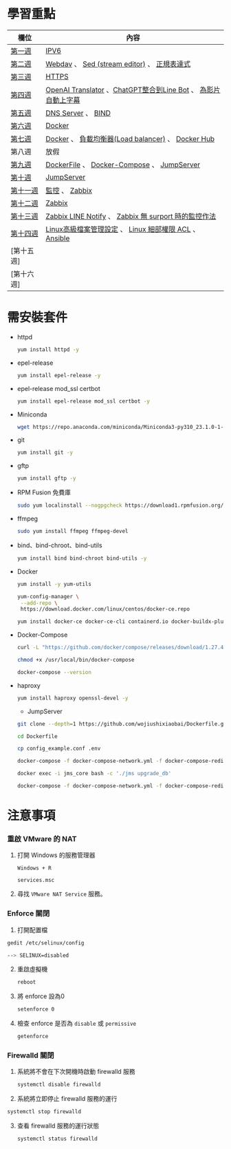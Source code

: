 # 學習重點

| 欄位       | 內容                                                         |
| ---------- | ------------------------------------------------------------ |
| [第一週](https://github.com/Roy-Roo/Note/blob/main/111-2Linux%E7%B3%BB%E7%B5%B1%E8%87%AA%E5%8B%95%E5%8C%96%E9%81%8B%E7%B6%AD/note/week1.md#week-1)     | [IPV6](https://github.com/Roy-Roo/Note/blob/main/111-2Linux%E7%B3%BB%E7%B5%B1%E8%87%AA%E5%8B%95%E5%8C%96%E9%81%8B%E7%B6%AD/note/week1.md#ipv6)                                                       |
| [第二週](https://github.com/Roy-Roo/Note/blob/main/111-2Linux%E7%B3%BB%E7%B5%B1%E8%87%AA%E5%8B%95%E5%8C%96%E9%81%8B%E7%B6%AD/note/week2.md#week-2)     | [Webdav](https://github.com/Roy-Roo/Note/blob/main/111-2Linux%E7%B3%BB%E7%B5%B1%E8%87%AA%E5%8B%95%E5%8C%96%E9%81%8B%E7%B6%AD/note/week2.md#%E6%9E%B6%E8%A8%ADwebdav) 、 [Sed (stream editor)](https://github.com/Roy-Roo/Note/blob/main/111-2Linux%E7%B3%BB%E7%B5%B1%E8%87%AA%E5%8B%95%E5%8C%96%E9%81%8B%E7%B6%AD/note/week2.md#sed-stream-editor) 、 [正規表達式](https://github.com/Roy-Roo/Note/blob/main/111-2Linux%E7%B3%BB%E7%B5%B1%E8%87%AA%E5%8B%95%E5%8C%96%E9%81%8B%E7%B6%AD/note/week2.md#%E6%AD%A3%E8%A6%8F%E8%A1%A8%E9%81%94%E5%BC%8F)                                                           |
| [第三週](https://github.com/Roy-Roo/Note/blob/main/111-2Linux%E7%B3%BB%E7%B5%B1%E8%87%AA%E5%8B%95%E5%8C%96%E9%81%8B%E7%B6%AD/note/week3.md#week-3-%E7%AC%AC%E4%BA%8C%E9%80%B1%E7%A6%AE%E6%8B%9C%E4%B8%80%E6%99%9A%E4%B8%8A%E7%9A%84%E8%A3%9C%E8%AA%B2)     | [HTTPS](https://github.com/Roy-Roo/Note/blob/main/111-2Linux%E7%B3%BB%E7%B5%B1%E8%87%AA%E5%8B%95%E5%8C%96%E9%81%8B%E7%B6%AD/note/week3.md#%E5%BB%BA%E7%AB%8B%E6%86%91%E8%AD%89%E4%B8%A6%E4%B8%94%E9%80%A3%E4%B8%8Ahttps) |
| [第四週](https://github.com/Roy-Roo/Note/blob/main/111-2Linux%E7%B3%BB%E7%B5%B1%E8%87%AA%E5%8B%95%E5%8C%96%E9%81%8B%E7%B6%AD/note/week4.md#week-4)     | [OpenAI Translator](https://github.com/Roy-Roo/Note/blob/main/111-2Linux%E7%B3%BB%E7%B5%B1%E8%87%AA%E5%8B%95%E5%8C%96%E9%81%8B%E7%B6%AD/note/week4.md#openai-translatorchrome%E7%9A%84%E7%BF%BB%E8%AD%AF%E6%93%B4%E5%85%85%E5%8A%9F%E8%83%BD) 、[ChatGPT整合到Line Bot](https://github.com/Roy-Roo/Note/blob/main/111-2Linux%E7%B3%BB%E7%B5%B1%E8%87%AA%E5%8B%95%E5%8C%96%E9%81%8B%E7%B6%AD/note/week4.md#chatgpt%E6%95%B4%E5%90%88%E5%88%B0line-bot) 、 [為影片自動上字幕](https://github.com/Roy-Roo/Note/blob/main/111-2Linux%E7%B3%BB%E7%B5%B1%E8%87%AA%E5%8B%95%E5%8C%96%E9%81%8B%E7%B6%AD/note/week4.md#%E7%82%BA%E5%BD%B1%E7%89%87%E8%87%AA%E5%8B%95%E4%B8%8A%E5%AD%97%E5%B9%95)|
| [第五週](https://github.com/Roy-Roo/Note/blob/main/111-2Linux%E7%B3%BB%E7%B5%B1%E8%87%AA%E5%8B%95%E5%8C%96%E9%81%8B%E7%B6%AD/note/week5.md#week-5)     | [DNS Server](https://github.com/Roy-Roo/Note/blob/main/111-2Linux%E7%B3%BB%E7%B5%B1%E8%87%AA%E5%8B%95%E5%8C%96%E9%81%8B%E7%B6%AD/note/week5.md#dns-server) 、 [BIND](https://github.com/Roy-Roo/Note/blob/main/111-2Linux%E7%B3%BB%E7%B5%B1%E8%87%AA%E5%8B%95%E5%8C%96%E9%81%8B%E7%B6%AD/note/week5.md#%E6%9E%B6%E8%A8%AD%E5%AE%89%E8%A3%9D-bindberkeley-internet-name-domain) |
| [第六週](https://github.com/Roy-Roo/Note/blob/main/111-2Linux%E7%B3%BB%E7%B5%B1%E8%87%AA%E5%8B%95%E5%8C%96%E9%81%8B%E7%B6%AD/note/week6.md#week6)     | [Docker](https://github.com/Roy-Roo/Note/blob/main/111-2Linux%E7%B3%BB%E7%B5%B1%E8%87%AA%E5%8B%95%E5%8C%96%E9%81%8B%E7%B6%AD/note/week6.md#docker) |
| [第七週](https://github.com/Roy-Roo/Note/blob/main/111-2Linux%E7%B3%BB%E7%B5%B1%E8%87%AA%E5%8B%95%E5%8C%96%E9%81%8B%E7%B6%AD/note/week7.md#week7)     | [Docker](https://github.com/Roy-Roo/Note/blob/main/111-2Linux%E7%B3%BB%E7%B5%B1%E8%87%AA%E5%8B%95%E5%8C%96%E9%81%8B%E7%B6%AD/note/week7.md#docker) 、 [負載均衡器(Load balancer)](https://github.com/Roy-Roo/Note/blob/main/111-2Linux%E7%B3%BB%E7%B5%B1%E8%87%AA%E5%8B%95%E5%8C%96%E9%81%8B%E7%B6%AD/note/week7.md#%E8%B2%A0%E8%BC%89%E5%9D%87%E8%A1%A1%E5%99%A8load-balancer)  、 [Docker Hub](https://github.com/Roy-Roo/Note/blob/main/111-2Linux%E7%B3%BB%E7%B5%B1%E8%87%AA%E5%8B%95%E5%8C%96%E9%81%8B%E7%B6%AD/note/week7.md#docker-hub)|
| 第八週     | 放假 |
| [第九週](https://github.com/Roy-Roo/Note/blob/main/111-2Linux%E7%B3%BB%E7%B5%B1%E8%87%AA%E5%8B%95%E5%8C%96%E9%81%8B%E7%B6%AD/note/week9.md)     | [DockerFile](https://github.com/Roy-Roo/Note/blob/main/111-2Linux%E7%B3%BB%E7%B5%B1%E8%87%AA%E5%8B%95%E5%8C%96%E9%81%8B%E7%B6%AD/note/week9.md#dockerfile) 、 [Docker-Compose](https://github.com/Roy-Roo/Note/blob/main/111-2Linux%E7%B3%BB%E7%B5%B1%E8%87%AA%E5%8B%95%E5%8C%96%E9%81%8B%E7%B6%AD/note/week9.md#docker-compose) 、 [JumpServer](https://github.com/Roy-Roo/Note/blob/main/111-2Linux%E7%B3%BB%E7%B5%B1%E8%87%AA%E5%8B%95%E5%8C%96%E9%81%8B%E7%B6%AD/note/week9.md#jumpserver) |
| [第十週](https://github.com/Roy-Roo/Note/blob/main/111-2Linux%E7%B3%BB%E7%B5%B1%E8%87%AA%E5%8B%95%E5%8C%96%E9%81%8B%E7%B6%AD/note/week10.md#week10)     | [JumpServer](https://github.com/Roy-Roo/Note/blob/main/111-2Linux%E7%B3%BB%E7%B5%B1%E8%87%AA%E5%8B%95%E5%8C%96%E9%81%8B%E7%B6%AD/note/week10.md#jumpserver) |
| [第十一週](https://github.com/Roy-Roo/Note/blob/main/111-2Linux%E7%B3%BB%E7%B5%B1%E8%87%AA%E5%8B%95%E5%8C%96%E9%81%8B%E7%B6%AD/note/week11.md)     | [監控](https://github.com/Roy-Roo/Note/blob/main/111-2Linux%E7%B3%BB%E7%B5%B1%E8%87%AA%E5%8B%95%E5%8C%96%E9%81%8B%E7%B6%AD/note/week11.md#%E7%9B%A3%E6%8E%A7) 、 [Zabbix](https://github.com/Roy-Roo/Note/blob/main/111-2Linux%E7%B3%BB%E7%B5%B1%E8%87%AA%E5%8B%95%E5%8C%96%E9%81%8B%E7%B6%AD/note/week11.md#zabbix) |
| [第十二週](https://github.com/Roy-Roo/Note/blob/main/111-2Linux%E7%B3%BB%E7%B5%B1%E8%87%AA%E5%8B%95%E5%8C%96%E9%81%8B%E7%B6%AD/note/week12.md)     | [Zabbix](https://github.com/Roy-Roo/Note/blob/main/111-2Linux%E7%B3%BB%E7%B5%B1%E8%87%AA%E5%8B%95%E5%8C%96%E9%81%8B%E7%B6%AD/note/week12.md#zabbix) |
| [第十三週](https://github.com/Roy-Roo/Note/blob/main/111-2Linux%E7%B3%BB%E7%B5%B1%E8%87%AA%E5%8B%95%E5%8C%96%E9%81%8B%E7%B6%AD/note/week13.md)     | [Zabbix LINE Notify](https://github.com/Roy-Roo/Note/blob/main/111-2Linux%E7%B3%BB%E7%B5%B1%E8%87%AA%E5%8B%95%E5%8C%96%E9%81%8B%E7%B6%AD/note/week13.md#zabbix-line-notify) 、 [Zabbix 無 surport 時的監控作法](https://github.com/Roy-Roo/Note/blob/main/111-2Linux%E7%B3%BB%E7%B5%B1%E8%87%AA%E5%8B%95%E5%8C%96%E9%81%8B%E7%B6%AD/note/week13.md#zabbix-%E7%84%A1-surport-%E6%99%82%E7%9A%84%E7%9B%A3%E6%8E%A7%E4%BD%9C%E6%B3%95) |
| [第十四週](https://github.com/Roy-Roo/Note/blob/main/111-2Linux%E7%B3%BB%E7%B5%B1%E8%87%AA%E5%8B%95%E5%8C%96%E9%81%8B%E7%B6%AD/note/week14.md)    | [Linux高級檔案管理設定](https://github.com/Roy-Roo/Note/blob/main/111-2Linux%E7%B3%BB%E7%B5%B1%E8%87%AA%E5%8B%95%E5%8C%96%E9%81%8B%E7%B6%AD/note/week14.md#linux%E9%AB%98%E7%B4%9A%E6%AA%94%E6%A1%88%E7%AE%A1%E7%90%86%E8%A8%AD%E5%AE%9A) 、 [Linux 細部權限 ACL](https://github.com/Roy-Roo/Note/blob/main/111-2Linux%E7%B3%BB%E7%B5%B1%E8%87%AA%E5%8B%95%E5%8C%96%E9%81%8B%E7%B6%AD/note/week14.md#linux-%E7%B4%B0%E9%83%A8%E6%AC%8A%E9%99%90-acl) 、 [Ansible](https://github.com/Roy-Roo/Note/blob/main/111-2Linux%E7%B3%BB%E7%B5%B1%E8%87%AA%E5%8B%95%E5%8C%96%E9%81%8B%E7%B6%AD/note/week14.md#ansible) |
| [第十五週]     |  |
| [第十六週]     |  |

# 需安裝套件

* httpd

   ```sh
   yum install httpd -y
   ```

* epel-release

   ```sh
   yum install epel-release -y
   ```

* epel-release mod_ssl certbot

   ```sh
   yum install epel-release mod_ssl certbot -y
   ```
   
* Miniconda

   ```sh
   wget https://repo.anaconda.com/miniconda/Miniconda3-py310_23.1.0-1-Linux-x86_64.sh
   ```
   
* git

   ```sh
   yum install git -y
   ```
   
* gftp

   ```sh
   yum install gftp -y
   ```
   
* RPM Fusion 免費庫

   ```sh
   sudo yum localinstall --nogpgcheck https://download1.rpmfusion.org/free/el/rpmfusion-free-release-7.noarch.rpm
   ```
   
* ffmpeg

   ```sh
   sudo yum install ffmpeg ffmpeg-devel
   ```   
   
* bind、bind-chroot、bind-utils 

   ```sh
   yum install bind bind-chroot bind-utils -y
   ```
      
* Docker

   ```sh
   yum install -y yum-utils
   ```
   ```sh
   yum-config-manager \
    --add-repo \
    https://download.docker.com/linux/centos/docker-ce.repo
   ``` 
   ```sh
   yum install docker-ce docker-ce-cli containerd.io docker-buildx-plugin docker-compose-plugin -y
   ```   
   
* Docker-Compose

   ```sh
   curl -L "https://github.com/docker/compose/releases/download/1.27.4/docker-compose-$(uname -s)-$(uname -m)" -o /usr/local/bin/docker-compose
   ```
   ```sh
   chmod +x /usr/local/bin/docker-compose
   ``` 
   ```sh
   docker-compose --version
   ```  
   
* haproxy

   ```sh
   yum install haproxy openssl-devel -y
   ```  
   
   * JumpServer

   ```sh
   git clone --depth=1 https://github.com/wojiushixiaobai/Dockerfile.git
   ```  
   ```sh
   cd Dockerfile
   ```  
   ```sh
   cp config_example.conf .env
   ```
   ```sh
   docker-compose -f docker-compose-network.yml -f docker-compose-redis.yml -f docker-compose-mariadb.yml -f docker-compose-init-db.yml up -d
   ```  
   ```sh
   docker exec -i jms_core bash -c './jms upgrade_db'
   ```  
   ```sh
   docker-compose -f docker-compose-network.yml -f docker-compose-redis.yml -f docker-compose-mariadb.yml -f docker-compose.yml up -d
   ```  
   

# 注意事項



### 重啟 VMware 的 NAT



1. 打開 Windows 的服務管理器

   ```
   Windows + R
   ```

   ```
   services.msc
   ```

2. 尋找 `VMware NAT Service` 服務。



### Enforce 關閉



1.  打開配置檔

   ```sh
   gedit /etc/selinux/config
   ```

   ```sh
   --> SELINUX=disabled
   ```

2. 重啟虛擬機

   ```sh
   reboot
   ```

3. 將 enforce 設為0

   ```sh
   setenforce 0 
   ```

4. 檢查 enforce 是否為 `disable` 或 `permissive` 

   ```sh
   getenforce
   ```



### Firewalld 關閉



1. 系統將不會在下次開機時啟動 firewalld 服務

    ```sh
    systemctl disable firewalld
    ```

2.  系統將立即停止 firewalld 服務的運行

   ```sh
   systemctl stop firewalld
   ```

3. 查看 firewalld 服務的運行狀態

   ```sh
   systemctl status firewalld
   ```

   

